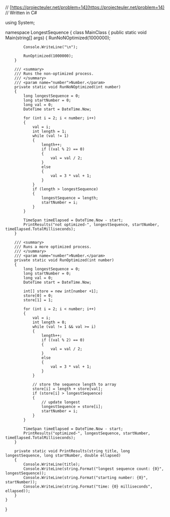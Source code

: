 
// [https://projecteuler.net/problem=14](https://projecteuler.net/problem=14)
// Written in C#

using System;

namespace LongestSequence
{
	class MainClass
	{
		public static void Main(string[] args)
		{
			RunNoNOptimized(1000000);

			Console.WriteLine("\n");

			RunOptimized(1000000);
		}

		/// <summary>
		/// Runs the non-optimized process.
		/// </summary>
		/// <param name="number">Number.</param>
		private static void RunNoNOptimized(int number)
		{
			long longestSequence = 0;
			long startNumber = 0;
			long val = 0;
			DateTime start = DateTime.Now;

			for (int i = 2; i < number; i++)
			{
				val = i;
				int length = 1;
				while (val != 1)
				{
					length++;
					if ((val % 2) == 0)
					{
						val = val / 2;
					}
					else
					{
						val = 3 * val + 1;
					}
				}
				if (length > longestSequence)
				{
					longestSequence = length;
					startNumber = i;
				}
			}

			TimeSpan timeElapsed = DateTime.Now - start;
			PrintResults("not optimized-", longestSequence, startNumber, timeElapsed.TotalMilliseconds);
		}

		/// <summary>
		/// Runs a more optimized process.
		/// </summary>
		/// <param name="number">Number.</param>
		private static void RunOptimized(int number)
		{
			long longestSequence = 0;
			long startNumber = 0;
			long val = 0;
			DateTime start = DateTime.Now;

			int[] store = new int[number +1];
			store[0] = 0;
			store[1] = 1;

			for (int i = 2; i < number; i++)
			{
				val = i;
				int length = 0;
				while (val != 1 && val >= i)
				{
					length++;
					if ((val % 2) == 0)
					{
						val = val / 2;
					}
					else
					{
						val = 3 * val + 1;
					}
				}

				// store the sequence length to array
				store[i] = length + store[val];
				if (store[i] > longestSequence)
				{
					// update longest
					longestSequence = store[i];
					startNumber = i;
				}
			}

			TimeSpan timeElapsed = DateTime.Now - start;
			PrintResults("optimized-", longestSequence, startNumber, timeElapsed.TotalMilliseconds);
		}

		private static void PrintResults(string title, long longestSequence, long startNumber, double ellapsed)
		{
			Console.WriteLine(title);
			Console.WriteLine(string.Format("longest sequence count: {0}", longestSequence));
			Console.WriteLine(string.Format("starting number: {0}", startNumber));
			Console.WriteLine(string.Format("time: {0} milliseconds", ellapsed));
		}
	}
}

